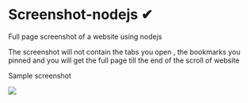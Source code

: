 # Screenshot-nodejs ✔
Full page screenshot of a website using nodejs 

The screenshot will not contain the tabs you open , the bookmarks you pinned and you will get the full page till the end of the scroll of website

Sample screenshot

![](https://github.com/Deepakmukka1/Screenshot-nodejs/blob/master/final2.png)
